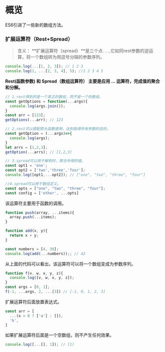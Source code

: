 # 概览  
ES6引进了一些新的数组方法。  

### 扩展运算符（Rest+Spread）  

> 含义： **扩展运算符（spread）**是三个点`...`,它如同rest参数的逆运算，将一个数组转为用逗号分隔的参数序列。  

```javascript
console.log(...[1, 2, 3]); // 1 2 3
console.log(1, ...[2, 3, 4], 5); //1 2 3 4 5
```

**Rest(函数参数) 和 Spread（数组运算符） 主要是应用 ... 运算符，完成值的聚合和分解。**  
```javascript
// 1.rest得到的是一个真正的数组，而不是一个伪数组。
const getOptions = function(...args){
  console.log(args.join());
}
const arr = [123];
getOptions(...arr); // 123

// 2.rest可以搭配箭头函数使用，达到取得所有参数的目的。
const getOption = (...args)=>{
  console.log(args);
}
let arrs = [1,2,3];
getOption(...arrs); // [1,2,3]

// 3.spread可以用于解构时，聚合所得的值。
const opt1 = 'one';
const opt2 = ['two','three','four'];
console.log([opt1,...opt2]); // ["one", "two", "three", "four"]

//4.spread可以用于数组定义。
const opts = ["one", "two", "three", "four"];
const config = ['other', ...opts]
```  

该运算符主要用于函数的调用。  
```javascript
function push(array, ...items){
  array.push(...items);
}

function add(x, y){
  return x + y;
}

const numbers = [4, 38];
console.log(add(...numbers));; // 42
```  
从上面的代码可以看出，该运算符可以将一个数组变成为参数序列。  
```javascript
function f(v, w, x, y, z){
  console.log([v, w, x, y, z]);
}
const args = [0, 1];
f(-1, ...args, 2, ...[3]) // [-1, 0, 1, 2, 3]
```  

扩展运算符后面放置表达式。  

```javascript
const arr = [
  ...(x > 0 ? ['a'] : []),
  'b',
]
```  

如果扩展运算符后面是一个空数组，则不产生任何效果。  
```javascript
console.log([...[], 1]); // [1]
```

